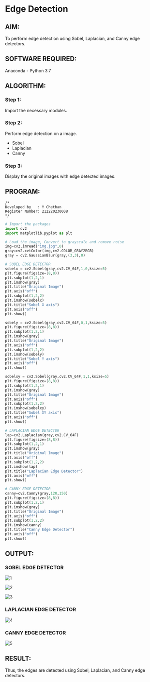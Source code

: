 # Edge Detection

## AIM:
To perform edge detection using Sobel, Laplacian, and Canny edge detectors.

## SOFTWARE REQUIRED:
Anaconda - Python 3.7

## ALGORITHM:
### Step 1:
Import the necessary modules.

### Step 2:
Perform edge detection on a image. 
- Sobel 
- Laplacian
- Canny

### Step 3:
Display the original images with edge detected images.

## PROGRAM:
```
/*
Developed by   : Y Chethan
Register Number: 212220230008
*/
```
``` Python
# Import the packages
import cv2
import matplotlib.pyplot as plt

# Load the image, Convert to grayscale and remove noise
img=cv2.imread("img.jpg",0)
gray=cv2.cvtColor(img,cv2.COLOR_GRAY2RGB)
gray = cv2.GaussianBlur(gray,(3,3),0)

# SOBEL EDGE DETECTOR
sobelx = cv2.Sobel(gray,cv2.CV_64F,1,0,ksize=5)
plt.figure(figsize=(8,8))
plt.subplot(1,2,1)
plt.imshow(gray)
plt.title("Original Image")
plt.axis("off")
plt.subplot(1,2,2)
plt.imshow(sobelx)
plt.title("Sobel X axis")
plt.axis("off")
plt.show()

sobely = cv2.Sobel(gray,cv2.CV_64F,0,1,ksize=5)
plt.figure(figsize=(8,8))
plt.subplot(1,2,1)
plt.imshow(gray)
plt.title("Original Image")
plt.axis("off")
plt.subplot(1,2,2)
plt.imshow(sobely)
plt.title("Sobel Y axis")
plt.axis("off")
plt.show()

sobelxy = cv2.Sobel(gray,cv2.CV_64F,1,1,ksize=5)
plt.figure(figsize=(8,8))
plt.subplot(1,2,1)
plt.imshow(gray)
plt.title("Original Image")
plt.axis("off")
plt.subplot(1,2,2)
plt.imshow(sobelxy)
plt.title("Sobel XY axis")
plt.axis("off")
plt.show()

# LAPLACIAN EDGE DETECTOR
lap=cv2.Laplacian(gray,cv2.CV_64F)
plt.figure(figsize=(8,8))
plt.subplot(1,2,1)
plt.imshow(gray)
plt.title("Original Image")
plt.axis("off")
plt.subplot(1,2,2)
plt.imshow(lap)
plt.title("Laplacian Edge Detector")
plt.axis("off")
plt.show()

# CANNY EDGE DETECTOR
canny=cv2.Canny(gray,120,150)
plt.figure(figsize=(8,8))
plt.subplot(1,2,1)
plt.imshow(gray)
plt.title("Original Image")
plt.axis("off")
plt.subplot(1,2,2)
plt.imshow(canny)
plt.title("Canny Edge Detector")
plt.axis("off")
plt.show()

```
## OUTPUT:
### SOBEL EDGE DETECTOR
![1](https://user-images.githubusercontent.com/75234991/168417180-31fa9de4-2c3d-4b05-896e-f5c7a051211c.png)

![2](https://user-images.githubusercontent.com/75234991/168417182-c154b351-8b89-4038-bad5-a83abdab35a7.png)

![3](https://user-images.githubusercontent.com/75234991/168417186-cbd69075-77a2-4e6e-9cab-afaefd69a479.png)

### LAPLACIAN EDGE DETECTOR

![4](https://user-images.githubusercontent.com/75234991/168417194-b1f17c38-d18b-4e66-9a6e-7d61ae14bd97.png)

### CANNY EDGE DETECTOR

![5](https://user-images.githubusercontent.com/75234991/168417218-a9a403a3-1c6d-4362-b524-4352cc9693db.png)

## RESULT:
Thus, the edges are detected using Sobel, Laplacian, and Canny edge detectors.

